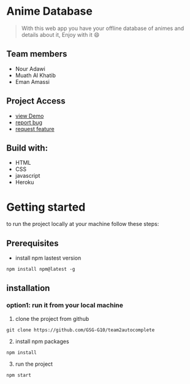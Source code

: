 # Anime Database
> With this web app you have your offline database of animes and details about it,
>  Enjoy with it :smile: 
## Team members
* Nour Adawi
* Muath Al Khatib
* Eman Amassi

## Project Access
* [view Demo](https://team2-auto-complete.herokuapp.com/)
* [report bug](https://github.com/GSG-G10/team2-autocomplete/issues)
* [request feature](https://github.com/GSG-G10/team2-autocomplete/issues)

## Build with: 
* HTML
* CSS
* javascript
* Heroku

# Getting started
to run the project locally at your machine follow these steps: 

## Prerequisites
* install npm lastest version
```
npm install npm@latest -g
```

## installation
### option1: run it from your local machine
1. clone the project from github
 ```
git clone https://github.com/GSG-G10/team2autocomplete
```
2. install npm packages
```
npm install 
```
3. run the project
```
npm start
```
